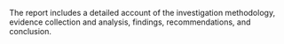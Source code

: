 The report includes a detailed account of the investigation methodology, evidence collection and analysis, findings, recommendations, and conclusion.
